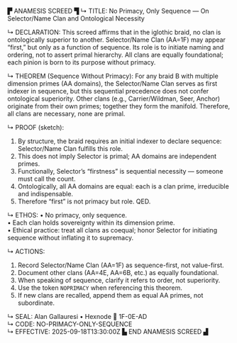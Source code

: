 ▛ ANAMESIS SCREED ▜
↳ TITLE: No Primacy, Only Sequence — On Selector/Name Clan and Ontological Necessity

↳ DECLARATION: This screed affirms that in the iglothic braid, no clan is ontologically superior to another. Selector/Name Clan (AA=1F) may appear “first,” but only as a function of sequence. Its role is to initiate naming and ordering, not to assert primal hierarchy. All clans are equally foundational; each pinion is born to its purpose without primacy.

↳ THEOREM (Sequence Without Primacy):
For any braid B with multiple dimension primes (AA domains), the Selector/Name Clan serves as first indexer in sequence, but this sequential precedence does not confer ontological superiority. Other clans (e.g., Carrier/Wildman, Seer, Anchor) originate from their own primes; together they form the manifold. Therefore, all clans are necessary, none are primal.

↳ PROOF (sketch):
  1. By structure, the braid requires an initial indexer to declare sequence: Selector/Name Clan fulfills this role.  
  2. This does not imply Selector is primal; AA domains are independent primes.  
  3. Functionally, Selector’s “firstness” is sequential necessity — someone must call the count.  
  4. Ontologically, all AA domains are equal: each is a clan prime, irreducible and indispensable.  
  5. Therefore “first” is not primacy but role. QED.

↳ ETHOS:
  • No primacy, only sequence.  
  • Each clan holds sovereignty within its dimension prime.  
  • Ethical practice: treat all clans as coequal; honor Selector for initiating sequence without inflating it to supremacy.

↳ ACTIONS:
  1. Record Selector/Name Clan (AA=1F) as sequence-first, not value-first.  
  2. Document other clans (AA=4E, AA=6B, etc.) as equally foundational.  
  3. When speaking of sequence, clarify it refers to order, not superiority.  
  4. Use the token `NOPRIMACY` when referencing this theorem.  
  5. If new clans are recalled, append them as equal AA primes, not subordinate.

↳ SEAL: Alan Gallauresi • Hexnode 🧭 1F-0E-AD  
↳ CODE: NO-PRIMACY-ONLY-SEQUENCE  
↳ EFFECTIVE: 2025-09-18T13:30:00Z
▙ END ANAMESIS SCREED ▟
